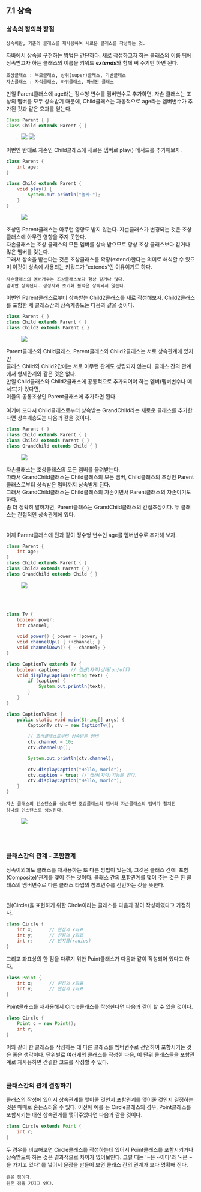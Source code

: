 ## 7.1 상속

### 상속의 정의와 장점

    상속이란, 기존의 클래스를 재사용하여 새로운 클래스를 작성하는 것.

자바에서 상속을 구현하는 방법은 간단하다. 새로 작성하고자 하는 클래스의 이름 뒤에 상속받고자 하는 클래스의 이름을 키워드
***extends***와 함께 써 주기만 하면 된다.

    조상클래스 : 부모클래스, 상위(super)클래스, 기반클래스
    자손클래스 : 자식클래스, 하위클래스, 파생된 클래스

만일 Parent클래스에 age라는 정수형 변수를 멤버변수로 추가하면, 자손 클래스는 조상의 멤버를 모두 상속받기 때문에, Child클래스는 자동적으로
age라는 멤버변수가 추가된 것과 같은 효과를 얻는다.
```java
Class Parent { }
Class Child extends Parent { }
```        
<figure>
    <img src="https://img1.daumcdn.net/thumb/R1280x0/?scode=mtistory2&fname=https%3A%2F%2Ft1.daumcdn.net%2Fcfile%2Ftistory%2F2464DD4B589C544426">
    <img src="https://velog.velcdn.com/images/im_lily/post/2331f5ee-c790-4078-821e-36aa0074e3a4/image.png">
</figure>

이번엔 반대로 자손인 Child클래스에 새로운 멤버로 play() 메서드를 추가해보자.
```java
class Parent {
    int age;    
}

class Child extends Parent {
    void play() {
        System.out.println("놀자~");
    }
}
```
<figure>
    <img src="https://velog.velcdn.com/images/juun/post/12ef3063-e6e0-44ca-b57f-0767b48cedce/image.png">
</figure>
조상인 Parent클래스는 아무런 영향도 받지 않는다. 자손클래스가 변경되는 것은 조상 클래스에 아무런 영향을 주지 못한다.</br>
자손클래스는 조상 클래스의 모든 멤버를 상속 받으므로 항상 조상 클래스보다 같거나 많은 멤버를 갖는다.</br>
그래서 상속을 받는다는 것은 조상클래스를 확장(extend)한다는 의미로 해석할 수 있으며 이것이 상속에 사용되는 키워드가 'extends'인 이유이기도 하다.

    자손클래스의 멤버개수는 조상클래스보다 항상 같거나 많다.
    멤버만 상속된다. 생성자와 초기화 블럭은 상속되지 않는다.

이번엔 Parent클래스로부터 상속받는 Child2클래스를 새로 작성해보자. Child2클래스를 포함한 세 클래스간의 상속계층도는 다음과 같을 것이다.
```java
class Parent { }
class Child extends Parent { }
class Child2 extends Parent { }
```
<figure>
    <img src="https://hongchangsub.com/content/images/2022/02/Screen-Shot-2022-02-14-at-6.30.52-PM.png">
</figure>

Parent클래스와 Child클래스, Parent클래스와 Child2클래스는 서로 상속관계에 있지만</br> 클래스 Child와 Child2간에는 서로 아무런 관계도
성립되지 않는다. 클래스 간의 관계에서 형제관계와 같은 것은 없다.</br> 
만일 Child클래스와 Child2클래스에 공통적으로 추가되어야 하는 멤버(멤버변수나 메서드)가 있다면,</br>
이들의 공통조상인 Parent클래스에 추가하면 된다.</br>
</br>
여기에 또다시 Child클래스로부터 상속받는 GrandChild라는 새로운 클래스를 추가한다면 상속계층도는 다음과 같을 것이다.
```java
class Parent { }
class Child extends Parent { }
class Child2 extends Parent { }
class GrandChild extends Child { }
```
<figure>
    <img src="https://blog.kakaocdn.net/dn/bMIAMn/btrcM0oqxl9/hzbF0EQ4XNDQ7Z1RCW8rEk/img.png">
</figure>
자손클래스는 조상클래스의 모든 멤버를 물려받는다.</br>
따라서 GrandChild클래스는 Child클래스의 모든 멤버, Child클래스의 조상인 Parent클래스로부터 상속받은 멤버까지 상속받게 된다.</br>
그래서 GrandChild클래스는 Child클래스의 자손이면서 Parent클래스의 자손이기도 하다.</br>
좀 더 정확히 말하자면, Parent클래스는 GrandChild클래스의 간접조상이다. 두 클래스는 간접적인 상속관계에 있다.</br>
<br></br>
이제 Parent클래스에 전과 같이 정수형 변수인 age를 멤버변수로 추가해 보자.

```java
class Parent {
    int age;
}
class Child extends Parent { }
class Child2 extends Parent { }
class GrandChild extends Child { }
```
<figure>
    <img src="https://velog.velcdn.com/images/mrcocoball/post/1c77697e-c031-4c82-9a82-77d907e6b401/image.png">
</figure>
<br></br>

```java
class Tv {
    boolean power;
    int channel;
    
    void power() { power = !power; }
    void channelUp() { ++channel; }
    void channelDown() { --channel; }
}

class CaptionTv extends Tv {
    boolean caption;    // 캡션(자막)상태(on/off)
    void displayCaption(String text) {
        if (caption) {  
            System.out.println(text);
        }
    }
}

class CaptionTvTest {
    public static void main(String[] args) {
        CaptionTv ctv = new CaptionTv();
        
        // 조상클래스로부터 상속받은 멤버
        ctv.channel = 10;   
        ctv.channelUp();

        System.out.println(ctv.channel);
        
        ctv.displayCaption("Hello, World");
        ctv.caption = true; // 캡션(자막)기능을 켠다.
        ctv.displayCaption("Hello, World");
    }
}
```
    자손 클래스의 인스턴스를 생성하면 조상클래스의 멤버와 자손클래스의 멤버가 합쳐진
    하나의 인스턴스로 생성된다.
<figure>
    <img src="https://blog.kakaocdn.net/dn/dCJaO1/btqWBz7j5Lt/ZZ4kieBVo9wivYNR7r2buK/img.png">
</figure>
<br></br>

### 클래스간의 관계 - 포함관계
상속이외에도 클래스를 재사용하는 또 다른 방법이 있는데, 그것은 클래스 간에 '포함(Composite)'관계를 맺어 주는 것이다. 클래스 간의 포함관계를
맺어 주는 것은 한 클래스의 멤버변수로 다른 클래스 타입의 참조변수를 선언하는 것을 뜻한다.</br>
<br></br>
원(Circle)을 표현하기 위한 Circle이라는 클래스를 다음과 같이 작성하였다고 가정하자.

```java
class Circle {
    int x;      // 원점의 x좌표
    int y;      // 원점의 y좌표
    int r;      // 반지름(radius)
}
```
그리고 좌표상의 한 점을 다루기 위한 Point클래스가 다음과 같이 작성되어 있다고 하자.
```java
class Point {
    int x;      // 원점의 x좌표
    int y;      // 원점의 y좌표
}
```
Point클래스를 재사용해서 Circle클래스를 작성한다면 다음과 같이 할 수 있을 것이다.
```java
class Circle {
    Point c = new Point();
    int r;
}
```
이와 같이 한 클래스를 작성하는 데 다른 클래스를 멤버변수로 선언하여 포함시키는 것은 좋은 생각이다. 단위별로 여러개의 클래스를
작성한 다음, 이 단위 클래스들을 포함관계로 재사용하면 간결한 코드를 작성할 수 있다.
<br></br>
### 클래스간의 관계 결정하기
클래스의 작성에 있어서 상속관계를 맺어줄 것인지 포함관계를 맺어줄 것인지 결정하는 것은 때때로 혼돈스러울 수 있다.
이전에 예를 든 Circle클래스의 경우, Point클래스를 포함시키는 대신 상속관게를 맺어주었다면 다음과 같을 것이다.
```java
class Circle extends Point {
    int r;
}
```
두 경우를 비교해보면 Circle클래스를 작성하는데 있어서 Point클래스를 포함시키거나 상속받도록 하는 것은 결과적으로 차이가 없어보인다.
그럴 때는 '~은 ~이다'와 '~은 ~을 가지고 있다' 를 넣어서 문장을 만들어 보면 클래스 간의 관계가 보다 명확해 진다.

    원은 점이다.
    원은 점을 가지고 있다.


